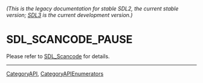 ###### (This is the legacy documentation for stable SDL2, the current stable version; [SDL3](https://wiki.libsdl.org/SDL3/) is the current development version.)
# SDL_SCANCODE_PAUSE

Please refer to [SDL_Scancode](SDL_Scancode) for details.

----
[CategoryAPI](CategoryAPI), [CategoryAPIEnumerators](CategoryAPIEnumerators)

